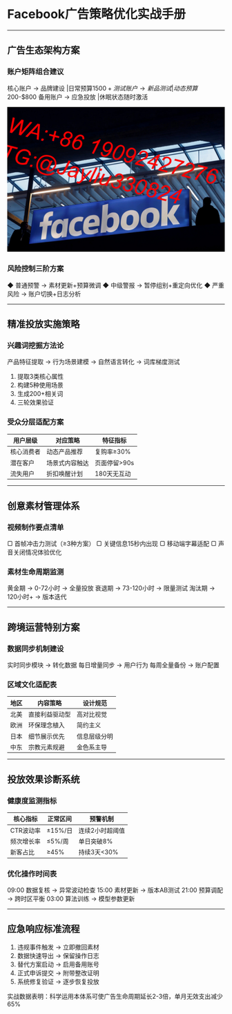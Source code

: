 
# Facebook广告策略优化实战手册

---

## 广告生态架构方案
### 账户矩阵组合建议

核心账户 → 品牌建设 |日常预算$1500+
测试账户 → 新品测试 |动态预算$200-$800
备用账户 → 应急投放 |休眠状态随时激活

![替代文字](微信图片_20250402110447.jpg)

### 风险控制三阶方案

◆ 普通预警 → 素材更新+预算微调
◆ 中级警报 → 暂停组别+重定向优化
◆ 严重风险 → 账户切换+日志分析


---

## 精准投放实施策略
### 兴趣词挖掘方法论

产品特征提取 → 行为场景建模 → 自然语言转化 → 词库梯度测试
1. 提取3类核心属性
2. 构建5种使用场景
3. 生成200+相关词
4. 三轮效果验证


### 受众分层适配方案
| 用户层级      | 对应策略                | 特征指标
|--------------|-----------------------|---------
| 核心消费者    | 动态产品推荐            | 复购率≥30%
| 潜在客户      | 场景式内容触达          | 页面停留>90s
| 流失用户      | 折扣唤醒计划            | 180天无互动

---

## 创意素材管理体系
### 视频制作要点清单

▢ 首帧冲击力测试（≥3种方案）
▢ 关键信息15秒内出现
▢ 移动端字幕适配
▢ 声音关闭情况体验优化


### 素材生命周期监测

黄金期 → 0-72小时 → 全量投放
衰退期 → 73-120小时 → 限量测试
淘汰期 → 120小时+ → 版本迭代

---

## 跨境运营特别方案
### 数据同步机制建设

实时同步模块 → 转化数据
每日增量同步 → 用户行为
每周全量备份 → 账户配置


### 区域文化适配表
| 地区    | 内容策略              | 设计规范
|---------|---------------------|----------
| 北美    | 直接利益驱动型        | 高对比视觉
| 欧洲    | 环保理念植入          | 简约主义
| 日本    | 细节展示优先          | 信息层级分明
| 中东    | 宗教元素规避          | 金色系主导

---

## 投放效果诊断系统
### 健康度监测指标
| 核心指标      | 正常区间    | 预警机制
|--------------|------------|---------
| CTR波动率     | ±15%/日    | 连续2小时超阈值
| 频次增长率    | ≤5%/周     | 单日突破8%
| 新客占比      | ≥45%       | 持续3天<30%

### 优化操作时间表

09:00  数据复核 → 异常波动检查
15:00  素材更新 → 版本AB测试
21:00  预算调配 → 跨时区平衡
03:00  算法训练 → 模型参数更新


---

## 应急响应标准流程

1. 违规事件触发 → 立即撤回素材
2. 数据快速导出 → 保留操作日志
3. 替代方案启动 → 启用备用账号
4. 正式申诉提交 → 附带整改证明
5. 系统修复验证 → 逐步恢复投放


实战数据表明：科学运用本体系可使广告生命周期延长2-3倍，单月无效支出减少65%
